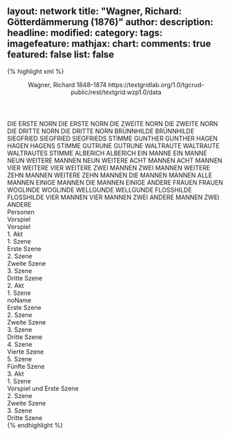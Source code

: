 layout: network
title: "Wagner, Richard: Götterdämmerung (1876)"
author:
description:
headline:
modified:
category:
tags:
imagefeature:
mathjax:
chart:
comments: true
featured: false
list: false
---
{% highlight xml %}
<?xml-model href="https://raw.githubusercontent.com/DLiNa/project/master/rules/lina.rnc"?><?xml-model href="https://raw.githubusercontent.com/DLiNa/project/master/rules/lina.sch"?>
<play xmlns="http://lina.digital">
  <header>
    <title>Götterdämmerung</title>
    <subtitle/>
    <genretitle/>
    <author>Wagner, Richard</author>
    <date type="print"/>
    <date type="premiere" when="1876"/>
    <date type="written" when="1874">1848–1874</date>
    <source>https://textgridlab.org/1.0/tgcrud-public/rest/textgrid:wzp1.0/data</source>
  </header>
  <personae>
    <character>
      <name>DIE ERSTE NORN</name>
      <alias xml:id="die_erste_norn">
        <name>DIE ERSTE NORN</name>
      </alias>
    </character>
    <character>
      <name>DIE ZWEITE NORN</name>
      <alias xml:id="die_zweite_norn">
        <name>DIE ZWEITE NORN</name>
      </alias>
    </character>
    <character>
      <name>DIE DRITTE NORN</name>
      <alias xml:id="die_dritte_norn">
        <name>DIE DRITTE NORN</name>
      </alias>
    </character>
    <character>
      <name>BRÜNNHILDE</name>
      <alias xml:id="brünnhilde">
        <name>BRÜNNHILDE</name>
      </alias>
    </character>
    <character>
      <name>SIEGFRIED</name>
      <alias xml:id="siegfried">
        <name>SIEGFRIED</name>
      </alias>
      <alias xml:id="siegfrieds_stimme">
        <name>SIEGFRIEDS STIMME</name>
      </alias>
    </character>
    <character>
      <name>GUNTHER</name>
      <alias xml:id="gunther">
        <name>GUNTHER</name>
      </alias>
    </character>
    <character>
      <name>HAGEN</name>
      <alias xml:id="hagen">
        <name>HAGEN</name>
      </alias>
      <alias xml:id="hagens_stimme">
        <name>HAGENS STIMME</name>
      </alias>
    </character>
    <character>
      <name>GUTRUNE</name>
      <alias xml:id="gutrune">
        <name>GUTRUNE</name>
      </alias>
    </character>
    <character>
      <name>WALTRAUTE</name>
      <alias xml:id="waltraute">
        <name>WALTRAUTE</name>
      </alias>
      <alias xml:id="waltrautes_stimme">
        <name>WALTRAUTES STIMME</name>
      </alias>
    </character>
    <character>
      <name>ALBERICH</name>
      <alias xml:id="alberich">
        <name>ALBERICH</name>
      </alias>
    </character>
    <character>
      <name>EIN MANNE</name>
      <alias xml:id="ein_manne">
        <name>EIN MANNE</name>
      </alias>
    </character>
    <character>
      <name>NEUN WEITERE MANNEN</name>
      <alias xml:id="neun_weitere">
        <name>NEUN WEITERE</name>
      </alias>
    </character>
    <character>
      <name>ACHT MANNEN</name>
      <alias xml:id="acht_mannen">
        <name>ACHT MANNEN</name>
      </alias>
    </character>
    <character>
      <name>VIER WEITERE</name>
      <alias xml:id="vier_weitere">
        <name>VIER WEITERE</name>
      </alias>
    </character>
    <character>
      <name>ZWEI MANNEN</name>
      <alias xml:id="zwei_mannen">
        <name>ZWEI MANNEN</name>
      </alias>
    </character>
    <character>
      <name>WEITERE ZEHN MANNEN</name>
      <alias xml:id="weitere_zehn_mannen">
        <name>WEITERE ZEHN MANNEN</name>
      </alias>
    </character>
    <character>
      <name>DIE MANNEN</name>
      <alias xml:id="mannen">
        <name>MANNEN</name>
      </alias>
      <alias xml:id="alle_mannen">
        <name>ALLE MANNEN</name>
      </alias>
      <alias xml:id="einige_mannen">
        <name>EINIGE MANNEN</name>
      </alias>
      <alias xml:id="die_mannen">
        <name>DIE MANNEN</name>
      </alias>
      <alias xml:id="einige">
        <name>EINIGE</name>
      </alias>
      <alias xml:id="andere">
        <name>ANDERE</name>
      </alias>
    </character>
    <character>
      <name>FRAUEN</name>
      <alias xml:id="frauen">
        <name>FRAUEN</name>
      </alias>
    </character>
    <character>
      <name>WOGLINDE</name>
      <alias xml:id="woglinde">
        <name>WOGLINDE</name>
      </alias>
    </character>
    <character>
      <name>WELLGUNDE</name>
      <alias xml:id="wellgunde">
        <name>WELLGUNDE</name>
      </alias>
    </character>
    <character>
      <name>FLOSSHILDE</name>
      <alias xml:id="flosshilde">
        <name>FLOSSHILDE</name>
      </alias>
    </character>
    <character>
      <name>VIER MANNEN</name>
      <alias xml:id="vier_mannen">
        <name>VIER MANNEN</name>
      </alias>
    </character>
    <character>
      <name>ZWEI ANDERE MANNEN</name>
      <alias xml:id="zwei_andere">
        <name>ZWEI ANDERE</name>
      </alias>
    </character>
  </personae>
  <text>
    <div>
      <head>Personen</head>
    </div>
    <div>
      <head>Vorspiel</head>
      <div>
        <head>Vorspiel</head>
        <sp who="#die_erste_norn">
          <amount n="5" unit="speech_acts"/>
          <amount n="186" unit="words"/>
          <amount n="46" unit="lines"/>
          <amount n="938" unit="chars"/>
        </sp>
        <sp who="#die_zweite_norn">
          <amount n="8" unit="speech_acts"/>
          <amount n="233" unit="words"/>
          <amount n="57" unit="lines"/>
          <amount n="1180" unit="chars"/>
        </sp>
        <sp who="#die_dritte_norn">
          <amount n="5" unit="speech_acts"/>
          <amount n="169" unit="words"/>
          <amount n="44" unit="lines"/>
          <amount n="884" unit="chars"/>
        </sp>
        <sp who="#die_erste_norn #die_zweite_norn #die_dritte_norn">
          <amount n="1" unit="speech_acts"/>
          <amount n="11" unit="words"/>
          <amount n="3" unit="lines"/>
          <amount n="56" unit="chars"/>
        </sp>
        <sp who="#brünnhilde">
          <amount n="10" unit="speech_acts"/>
          <amount n="296" unit="words"/>
          <amount n="72" unit="lines"/>
          <amount n="1515" unit="chars"/>
        </sp>
        <sp who="#siegfried">
          <amount n="9" unit="speech_acts"/>
          <amount n="165" unit="words"/>
          <amount n="34" unit="lines"/>
          <amount n="887" unit="chars"/>
        </sp>
        <sp who="#brünnhilde #siegfried">
          <amount n="1" unit="speech_acts"/>
          <amount n="4" unit="words"/>
          <amount n="1" unit="lines"/>
          <amount n="23" unit="chars"/>
        </sp>
      </div>
    </div>
    <div>
      <head>1. Akt</head>
      <div>
        <head>1. Szene</head>
        <div>
          <head>Erste Szene</head>
          <sp who="#gunther">
            <amount n="15" unit="speech_acts"/>
            <amount n="163" unit="words"/>
            <amount n="34" unit="lines"/>
            <amount n="835" unit="chars"/>
          </sp>
          <sp who="#hagen">
            <amount n="17" unit="speech_acts"/>
            <amount n="365" unit="words"/>
            <amount n="76" unit="lines"/>
            <amount n="1905" unit="chars"/>
          </sp>
          <sp who="#gutrune">
            <amount n="3" unit="speech_acts"/>
            <amount n="45" unit="words"/>
            <amount n="9" unit="lines"/>
            <amount n="239" unit="chars"/>
          </sp>
          <sp who="#siegfrieds_stimme">
            <amount n="1" unit="speech_acts"/>
            <amount n="4" unit="words"/>
            <amount n="1" unit="lines"/>
            <amount n="25" unit="chars"/>
          </sp>
        </div>
      </div>
      <div>
        <head>2. Szene</head>
        <div>
          <head>Zweite Szene</head>
          <sp who="#hagen">
            <amount n="12" unit="speech_acts"/>
            <amount n="205" unit="words"/>
            <amount n="45" unit="lines"/>
            <amount n="1043" unit="chars"/>
          </sp>
          <sp who="#siegfried">
            <amount n="24" unit="speech_acts"/>
            <amount n="406" unit="words"/>
            <amount n="82" unit="lines"/>
            <amount n="1953" unit="chars"/>
          </sp>
          <sp who="#gunther">
            <amount n="19" unit="speech_acts"/>
            <amount n="189" unit="words"/>
            <amount n="39" unit="lines"/>
            <amount n="958" unit="chars"/>
          </sp>
          <sp who="#gutrune">
            <amount n="4" unit="speech_acts"/>
            <amount n="19" unit="words"/>
            <amount n="6" unit="lines"/>
            <amount n="121" unit="chars"/>
          </sp>
          <sp who="#siegfried #gunther">
            <amount n="2" unit="speech_acts"/>
            <amount n="34" unit="words"/>
            <amount n="8" unit="lines"/>
            <amount n="169" unit="chars"/>
          </sp>
        </div>
      </div>
      <div>
        <head>3. Szene</head>
        <div>
          <head>Dritte Szene</head>
          <sp who="#brünnhilde">
            <amount n="18" unit="speech_acts"/>
            <amount n="637" unit="words"/>
            <amount n="147" unit="lines"/>
            <amount n="3217" unit="chars"/>
          </sp>
          <sp who="#waltrautes_stimme">
            <amount n="1" unit="speech_acts"/>
            <amount n="8" unit="words"/>
            <amount n="2" unit="lines"/>
            <amount n="46" unit="chars"/>
          </sp>
          <sp who="#waltraute">
            <amount n="10" unit="speech_acts"/>
            <amount n="462" unit="words"/>
            <amount n="108" unit="lines"/>
            <amount n="2274" unit="chars"/>
          </sp>
          <sp who="#siegfried">
            <amount n="7" unit="speech_acts"/>
            <amount n="115" unit="words"/>
            <amount n="23" unit="lines"/>
            <amount n="578" unit="chars"/>
          </sp>
        </div>
      </div>
    </div>
    <div>
      <head>2. Akt</head>
      <div>
        <head>1. Szene</head>
        <div>
          <head>noName</head>
          <div>
            <head>Erste Szene</head>
            <sp who="#alberich">
              <amount n="7" unit="speech_acts"/>
              <amount n="372" unit="words"/>
              <amount n="83" unit="lines"/>
              <amount n="1844" unit="chars"/>
            </sp>
            <sp who="#hagen">
              <amount n="6" unit="speech_acts"/>
              <amount n="76" unit="words"/>
              <amount n="16" unit="lines"/>
              <amount n="364" unit="chars"/>
            </sp>
          </div>
        </div>
      </div>
      <div>
        <head>2. Szene</head>
        <div>
          <head>Zweite Szene</head>
          <sp who="#siegfried">
            <amount n="16" unit="speech_acts"/>
            <amount n="217" unit="words"/>
            <amount n="45" unit="lines"/>
            <amount n="1129" unit="chars"/>
          </sp>
          <sp who="#hagen">
            <amount n="5" unit="speech_acts"/>
            <amount n="37" unit="words"/>
            <amount n="10" unit="lines"/>
            <amount n="192" unit="chars"/>
          </sp>
          <sp who="#gutrune">
            <amount n="12" unit="speech_acts"/>
            <amount n="115" unit="words"/>
            <amount n="22" unit="lines"/>
            <amount n="583" unit="chars"/>
          </sp>
        </div>
      </div>
      <div>
        <head>3. Szene</head>
        <div>
          <head>Dritte Szene</head>
          <sp who="#hagen">
            <amount n="10" unit="speech_acts"/>
            <amount n="173" unit="words"/>
            <amount n="51" unit="lines"/>
            <amount n="923" unit="chars"/>
          </sp>
          <sp who="#die_mannen">
            <amount n="5" unit="speech_acts"/>
            <amount n="102" unit="words"/>
            <amount n="28" unit="lines"/>
            <amount n="518" unit="chars"/>
          </sp>
          <sp who="#ein_manne">
            <amount n="3" unit="speech_acts"/>
            <amount n="16" unit="words"/>
            <amount n="3" unit="lines"/>
            <amount n="79" unit="chars"/>
          </sp>
          <sp who="#neun_weitere">
            <amount n="1" unit="speech_acts"/>
            <amount n="6" unit="words"/>
            <amount n="1" unit="lines"/>
            <amount n="27" unit="chars"/>
          </sp>
          <sp who="#acht_mannen">
            <amount n="1" unit="speech_acts"/>
            <amount n="5" unit="words"/>
            <amount n="1" unit="lines"/>
            <amount n="24" unit="chars"/>
          </sp>
          <sp who="#vier_weitere">
            <amount n="1" unit="speech_acts"/>
            <amount n="4" unit="words"/>
            <amount n="1" unit="lines"/>
            <amount n="17" unit="chars"/>
          </sp>
          <sp who="#alle_mannen">
            <amount n="2" unit="speech_acts"/>
            <amount n="11" unit="words"/>
            <amount n="4" unit="lines"/>
            <amount n="78" unit="chars"/>
          </sp>
          <sp who="#zwei_mannen">
            <amount n="1" unit="speech_acts"/>
            <amount n="7" unit="words"/>
            <amount n="2" unit="lines"/>
            <amount n="41" unit="chars"/>
          </sp>
          <sp who="#weitere_zehn_mannen">
            <amount n="1" unit="speech_acts"/>
            <amount n="7" unit="words"/>
            <amount n="2" unit="lines"/>
            <amount n="41" unit="chars"/>
          </sp>
          <sp who="#alle_mannen">
            <amount n="1" unit="speech_acts"/>
            <amount n="9" unit="words"/>
            <amount n="2" unit="lines"/>
            <amount n="46" unit="chars"/>
          </sp>
          <sp who="#einige">
            <amount n="1" unit="speech_acts"/>
            <amount n="1" unit="words"/>
            <amount n="1" unit="lines"/>
            <amount n="5" unit="chars"/>
          </sp>
          <sp who="#andere">
            <amount n="1" unit="speech_acts"/>
            <amount n="1" unit="words"/>
            <amount n="1" unit="lines"/>
            <amount n="5" unit="chars"/>
          </sp>
        </div>
      </div>
      <div>
        <head>4. Szene</head>
        <div>
          <head>Vierte Szene</head>
          <sp who="#die_mannen">
            <amount n="5" unit="speech_acts"/>
            <amount n="55" unit="words"/>
            <amount n="16" unit="lines"/>
            <amount n="300" unit="chars"/>
          </sp>
          <sp who="#gunther">
            <amount n="5" unit="speech_acts"/>
            <amount n="106" unit="words"/>
            <amount n="24" unit="lines"/>
            <amount n="535" unit="chars"/>
          </sp>
          <sp who="#einige_mannen">
            <amount n="2" unit="speech_acts"/>
            <amount n="11" unit="words"/>
            <amount n="2" unit="lines"/>
            <amount n="47" unit="chars"/>
          </sp>
          <sp who="#siegfried">
            <amount n="9" unit="speech_acts"/>
            <amount n="324" unit="words"/>
            <amount n="76" unit="lines"/>
            <amount n="1679" unit="chars"/>
          </sp>
          <sp who="#brünnhilde">
            <amount n="12" unit="speech_acts"/>
            <amount n="291" unit="words"/>
            <amount n="73" unit="lines"/>
            <amount n="1533" unit="chars"/>
          </sp>
          <sp who="#hagen">
            <amount n="3" unit="speech_acts"/>
            <amount n="53" unit="words"/>
            <amount n="11" unit="lines"/>
            <amount n="264" unit="chars"/>
          </sp>
          <sp who="#gutrune">
            <amount n="2" unit="speech_acts"/>
            <amount n="14" unit="words"/>
            <amount n="5" unit="lines"/>
            <amount n="85" unit="chars"/>
          </sp>
          <sp who="#mannen">
            <amount n="2" unit="speech_acts"/>
            <amount n="4" unit="words"/>
            <amount n="2" unit="lines"/>
            <amount n="30" unit="chars"/>
          </sp>
          <sp who="#frauen">
            <amount n="3" unit="speech_acts"/>
            <amount n="10" unit="words"/>
            <amount n="3" unit="lines"/>
            <amount n="60" unit="chars"/>
          </sp>
        </div>
      </div>
      <div>
        <head>5. Szene</head>
        <div>
          <head>Fünfte Szene</head>
          <sp who="#brünnhilde">
            <amount n="9" unit="speech_acts"/>
            <amount n="302" unit="words"/>
            <amount n="71" unit="lines"/>
            <amount n="1527" unit="chars"/>
          </sp>
          <sp who="#hagen">
            <amount n="16" unit="speech_acts"/>
            <amount n="221" unit="words"/>
            <amount n="56" unit="lines"/>
            <amount n="1142" unit="chars"/>
          </sp>
          <sp who="#gunther">
            <amount n="9" unit="speech_acts"/>
            <amount n="87" unit="words"/>
            <amount n="23" unit="lines"/>
            <amount n="452" unit="chars"/>
          </sp>
          <sp who="#gunther #brünnhilde">
            <amount n="1" unit="speech_acts"/>
            <amount n="49" unit="words"/>
            <amount n="18" unit="lines"/>
            <amount n="272" unit="chars"/>
          </sp>
        </div>
      </div>
    </div>
    <div>
      <head>3. Akt</head>
      <div>
        <head>1. Szene</head>
        <div>
          <head>Vorspiel und Erste Szene</head>
          <sp who="#wellgunde #flosshilde #woglinde">
            <amount n="2" unit="speech_acts"/>
            <amount n="79" unit="words"/>
            <amount n="23" unit="lines"/>
            <amount n="442" unit="chars"/>
          </sp>
          <sp who="#woglinde">
            <amount n="7" unit="speech_acts"/>
            <amount n="39" unit="words"/>
            <amount n="8" unit="lines"/>
            <amount n="188" unit="chars"/>
          </sp>
          <sp who="#wellgunde">
            <amount n="9" unit="speech_acts"/>
            <amount n="45" unit="words"/>
            <amount n="11" unit="lines"/>
            <amount n="219" unit="chars"/>
          </sp>
          <sp who="#flosshilde">
            <amount n="8" unit="speech_acts"/>
            <amount n="45" unit="words"/>
            <amount n="11" unit="lines"/>
            <amount n="213" unit="chars"/>
          </sp>
          <sp who="#siegfried">
            <amount n="11" unit="speech_acts"/>
            <amount n="331" unit="words"/>
            <amount n="68" unit="lines"/>
            <amount n="1624" unit="chars"/>
          </sp>
          <sp who="#wellgunde #flosshilde #woglinde">
            <amount n="8" unit="speech_acts"/>
            <amount n="96" unit="words"/>
            <amount n="22" unit="lines"/>
            <amount n="469" unit="chars"/>
          </sp>
          <sp who="#wellgunde #flosshilde #woglinde">
            <amount n="1" unit="speech_acts"/>
            <amount n="3" unit="words"/>
            <amount n="1" unit="lines"/>
            <amount n="12" unit="chars"/>
          </sp>
          <sp who="#wellgunde #flosshilde #woglinde">
            <amount n="1" unit="speech_acts"/>
            <amount n="6" unit="words"/>
            <amount n="1" unit="lines"/>
            <amount n="30" unit="chars"/>
          </sp>
          <sp who="#woglinde #wellgunde">
            <amount n="1" unit="speech_acts"/>
            <amount n="6" unit="words"/>
            <amount n="1" unit="lines"/>
            <amount n="25" unit="chars"/>
          </sp>
          <sp who="#wellgunde #flosshilde #woglinde">
            <amount n="3" unit="speech_acts"/>
            <amount n="73" unit="words"/>
            <amount n="20" unit="lines"/>
            <amount n="424" unit="chars"/>
          </sp>
          <sp who="#wellgunde #flosshilde">
            <amount n="2" unit="speech_acts"/>
            <amount n="11" unit="words"/>
            <amount n="2" unit="lines"/>
            <amount n="48" unit="chars"/>
          </sp>
          <sp who="#wellgunde #flosshilde #woglinde">
            <amount n="1" unit="speech_acts"/>
            <amount n="4" unit="words"/>
            <amount n="2" unit="lines"/>
            <amount n="31" unit="chars"/>
          </sp>
          <sp who="#hagens_stimme">
            <amount n="1" unit="speech_acts"/>
            <amount n="1" unit="words"/>
            <amount n="1" unit="lines"/>
            <amount n="6" unit="chars"/>
          </sp>
        </div>
      </div>
      <div>
        <head>2. Szene</head>
        <div>
          <head>Zweite Szene</head>
          <sp who="#mannen">
            <amount n="1" unit="speech_acts"/>
            <amount n="2" unit="words"/>
            <amount n="1" unit="lines"/>
            <amount n="13" unit="chars"/>
          </sp>
          <sp who="#siegfried">
            <amount n="14" unit="speech_acts"/>
            <amount n="496" unit="words"/>
            <amount n="102" unit="lines"/>
            <amount n="2406" unit="chars"/>
          </sp>
          <sp who="#hagen">
            <amount n="15" unit="speech_acts"/>
            <amount n="315" unit="words"/>
            <amount n="69" unit="lines"/>
            <amount n="1584" unit="chars"/>
          </sp>
          <sp who="#gunther">
            <amount n="5" unit="speech_acts"/>
            <amount n="28" unit="words"/>
            <amount n="6" unit="lines"/>
            <amount n="125" unit="chars"/>
          </sp>
          <sp who="#ein_manne">
            <amount n="1" unit="speech_acts"/>
            <amount n="7" unit="words"/>
            <amount n="1" unit="lines"/>
            <amount n="30" unit="chars"/>
          </sp>
          <sp who="#vier_mannen">
            <amount n="2" unit="speech_acts"/>
            <amount n="7" unit="words"/>
            <amount n="2" unit="lines"/>
            <amount n="38" unit="chars"/>
          </sp>
          <sp who="#zwei_mannen">
            <amount n="1" unit="speech_acts"/>
            <amount n="7" unit="words"/>
            <amount n="1" unit="lines"/>
            <amount n="33" unit="chars"/>
          </sp>
          <sp who="#zwei_andere">
            <amount n="1" unit="speech_acts"/>
            <amount n="3" unit="words"/>
            <amount n="1" unit="lines"/>
            <amount n="14" unit="chars"/>
          </sp>
        </div>
      </div>
      <div>
        <head>3. Szene</head>
        <div>
          <head>Dritte Szene</head>
          <sp who="#gutrune">
            <amount n="6" unit="speech_acts"/>
            <amount n="180" unit="words"/>
            <amount n="41" unit="lines"/>
            <amount n="884" unit="chars"/>
          </sp>
          <sp who="#hagens_stimme">
            <amount n="1" unit="speech_acts"/>
            <amount n="30" unit="words"/>
            <amount n="11" unit="lines"/>
            <amount n="166" unit="chars"/>
          </sp>
          <sp who="#hagen">
            <amount n="7" unit="speech_acts"/>
            <amount n="97" unit="words"/>
            <amount n="22" unit="lines"/>
            <amount n="491" unit="chars"/>
          </sp>
          <sp who="#gunther">
            <amount n="5" unit="speech_acts"/>
            <amount n="51" unit="words"/>
            <amount n="13" unit="lines"/>
            <amount n="295" unit="chars"/>
          </sp>
          <sp who="#brünnhilde">
            <amount n="3" unit="speech_acts"/>
            <amount n="514" unit="words"/>
            <amount n="128" unit="lines"/>
            <amount n="2686" unit="chars"/>
          </sp>
        </div>
      </div>
    </div>
  </text>
</play>
{% endhighlight %}